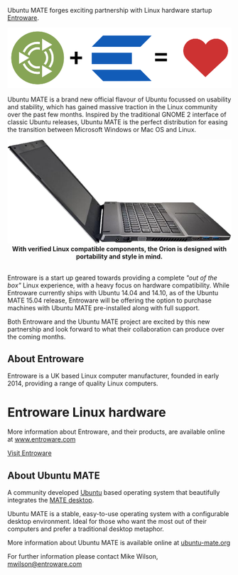 <!--
.. title: Ubuntu MATE hardware partnership with Entroware
.. slug: ubuntu-mate-hardware-partnership-with-entroware
.. date: 2015-04-10 05:23:23 UTC
.. tags: Ubuntu,MATE,Entroware,pre-installed,hardware,laptop,desktop
.. link: https://www.entroware.com/store/ubuntu-mate-announcement
.. description: Ubuntu MATE forges exciting partnership with Linux hardware startup Entroware
.. type: text
.. author: Martin Wimpress
-->

Ubuntu MATE forges exciting partnership with Linux hardware startup [Entroware](https://www.entroware.com).

<img class="centered" src="/gallery/blog/ubuntu-mate-entroware.png" alt="Ubuntu MATE and Entroware" />

Ubuntu MATE is a brand new official flavour of Ubuntu focussed on usability and
stability, which has gained massive traction in the Linux community over the
past few months. Inspired by the traditional GNOME 2 interface of classic Ubuntu
releases, Ubuntu MATE is the perfect distribution for easing the transition 
between Microsoft Windows or Mac OS and Linux.

<div align="center">
  <a href="https://www.entroware.com/store/orion"><img src="/gallery/blog/entroware-orion.png" /></a><br />
  <b>With verified Linux compatible components, the Orion is designed with portability and style in mind.</b>
</div>
<br />

Entroware is a start up geared towards providing a complete *"out of the box"*
Linux experience, with a heavy focus on hardware compatibility. While Entroware
currently ships with Ubuntu 14.04 and 14.10, as of the Ubuntu MATE 15.04 release,
Entroware will be offering the option to purchase machines with Ubuntu MATE
pre-installed along with full support.

Both Entroware and the Ubuntu MATE project are excited by this new partnership
and look forward to what their collaboration can produce over the coming months.

## About Entroware

Entroware is a UK based Linux computer manufacturer, founded in early 2014,
providing a range of quality Linux computers. 

<div class="bs-component">
    <div class="jumbotron">
        <h1>Entroware Linux hardware</h1>
        <p>More information about Entroware, and their products, are available online
        at <a href="http://www.entroware.com">www.entroware.com</a></p>
        <a href="http://www.entroware.com" class="btn btn-primary btn-lg">Visit Entroware</a>
        </p>
    </div>
</div>

## About Ubuntu MATE

A community developed [Ubuntu](http://www.ubuntu.com) based operating system that
beautifully integrates the [MATE desktop](http://mate-desktop.org). 

Ubuntu MATE is a stable, easy-to-use operating system with a configurable desktop
environment. Ideal for those who want the most out of their computers and prefer
a traditional desktop metaphor.

More information about Ubuntu MATE is available online at [ubuntu-mate.org](https://ubuntu-mate.org)

For further information please contact Mike Wilson, [mwilson@entroware.com](mailto:mwilson@entroware.com)

